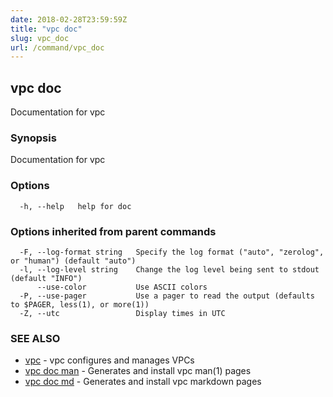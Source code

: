 ```yaml
---
date: 2018-02-28T23:59:59Z
title: "vpc doc"
slug: vpc_doc
url: /command/vpc_doc
---
```

## vpc doc

Documentation for vpc

### Synopsis


Documentation for vpc

### Options

```
  -h, --help   help for doc
```

### Options inherited from parent commands

```
  -F, --log-format string   Specify the log format ("auto", "zerolog", or "human") (default "auto")
  -l, --log-level string    Change the log level being sent to stdout (default "INFO")
      --use-color           Use ASCII colors
  -P, --use-pager           Use a pager to read the output (defaults to $PAGER, less(1), or more(1))
  -Z, --utc                 Display times in UTC
```

### SEE ALSO
* [vpc](/command/vpc)	 - vpc configures and manages VPCs
* [vpc doc man](/command/vpc_doc_man)	 - Generates and install vpc man(1) pages
* [vpc doc md](/command/vpc_doc_md)	 - Generates and install vpc markdown pages

